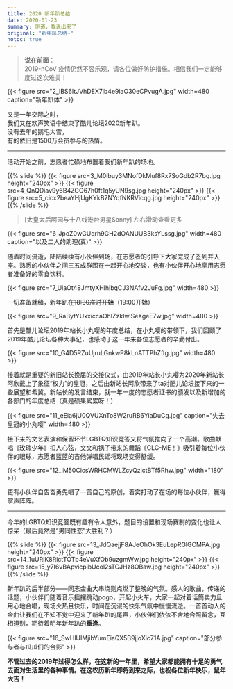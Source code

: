 ```yaml
---
title: 2020 新年趴总结
date: 2020-01-23
summary: 阴道，我说出来了 
original: "新年趴总结~"
notoc: true
---
```


> **说在前面**：  
> 2019-nCoV 疫情仍然不容乐观，请各位做好防护措施。相信我们一定能够度过这次难关！

{{< figure src="2_lBS6ltJVhDEX7ib4e9iaO30eCPvugA.jpg" width=480 caption="新年趴体" >}}

又是一年交际之时，  
我们又在欢声笑语中结束了酷儿论坛2020新年趴。  
没有去年的鹅毛大雪，  
有的依旧是1500万会员参与的热情。

---

活动开始之前，志愿者忙碌地布置着我们新年趴的场地。

{{% slide %}}
{{< figure src=3_M0ibuy3MNofDkMuf8Rx7SoGdb2R7bg.jpg  height="240px" >}}
{{< figure src=4_QnQDiav9y6B4ZGO67h0ft1q5yUN9sg.jpg height="240px" >}}
{{< figure src=5_cicx2beaYHjUgKYkB7NYqfNKRVicqg.jpg height="240px" >}}
{{% /slide %}}

> [太皇太后阿园与十八线港台男星Sonny] 左右滑动查看更多


{{< figure src="6_JpoZ0wGUqrh9GH2dOANUUB3ksYLssg.jpg" width=480 caption="以及二人的助理(真)" >}}

随着时间流逝，陆陆续续有小伙伴到场，在志愿者的引导下大家完成了签到并入座。熟悉的小伙伴之间三五成群围在一起开心地交谈，也有小伙伴开心地享用志愿者准备好的零食饮料。

{{< figure src="7_UiaOt48JmtyXHlhibqCJ3NAfv2JuFg.jpg" width=480 >}}

一切准备就绪，新年趴在~~18:30准时开始~~（19:00开始）

{{< figure src="9_RaBytYUxxiccaOhIZzklwlSeXgeE7w.jpg" width=480 >}}

首先是酷儿论坛2019年站长小丸嘤的年度总结，在小丸嘤的带领下，我们回顾了2019年酷儿论坛各种大事记，也感动于这一年来各位志愿者的辛勤付出。

{{< figure src="10_G4D5RZuUjruLGnkwP8kLnATTPhZftg.jpg" width=480 >}}

接着就是重要的新旧站长换届的交接仪式，由2019年站长小丸嘤为2020年新站长阿欣戴上了象征“权力”的皇冠，之后由新站长阿欣带来了ta对酷儿论坛接下来的一些展望和希冀。新站长的发言结束，就一年一度的志愿者证书的颁发以及新增加的各部门的年度总结（真是硕果累累呀！）

{{< figure src="11_eEia6jU0QVUXnTo8W2ruRB6YiaDuCg.jpg" caption="失去皇冠的小丸嘤" width=480 >}}

接下来的文艺表演和保留环节LGBTQ知识竞答又将气氛推向了一个高潮。歌曲献唱《玫瑰少年》扣人心弦，文文和锅子带来的舞蹈《CLC-ME！》吸引着每位小伙伴的眼球，志愿者蓝蓝的吉他弹唱民谣将现场变得舒缓。

{{< figure src="12_lM50CicsWRHCMWLZcyQzictBTf5Rhw.jpg" width="180" >}}

更有小伙伴自告奋勇先唱了一首自己的原创，着实打动了在场的每位小伙伴，赢得掌声阵阵。

---

今年的LGBTQ知识竞答既有趣有令人意外，题目的设置和现场赛制的变化也让人惊呆（最后竟然是“男同性恋”大胜利？）

{{% slide %}}
{{< figure src=13_JdQaejjF8AJeOhOk3EuLepRGlGCMPA.jpg  height="240px" >}}
{{< figure src=14_1uURlK8RictTOTb4eVuXfOb9uzgmWw.jpg height="240px" >}}
{{< figure src=15_y7I6vBApvicpibUcol2sTCJHz8OBaw.jpg height="240px" >}}
{{% /slide %}}

新年趴的后半部分——同志金曲大串烧则点燃了整晚的气氛。感人的歌曲，传递的话题，小伙伴们随着音乐摇摆跳动pogo，开起小火车，大家一起对着话筒卖力且用心地合唱，现场火热且快乐，时间在沉浸的快乐气氛中慢慢流逝。一首首动人的金曲让我们在不知不觉中迎来了新年趴的尾声，小伙伴们依依不舍地合照留念，互相道别，期待着明年新年趴的**重逢**。

{{< figure src="16_SwHlUIMjibYumEiaQX5B9jjoXic71A.jpg" caption="部分参与者与瓜瓜们的合影" >}}

**不管过去的2019年过得怎么样，在这新的一年里，希望大家都能拥有十足的勇气去面对生活里的各种事情。在这农历新年即将到来之际，也祝各位新年快乐，鼠年大吉！**